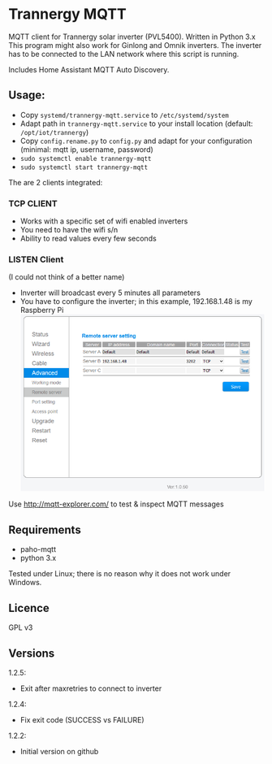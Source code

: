 # Trannergy MQTT
MQTT client for Trannergy solar inverter (PVL5400). Written in Python 3.x
This program might also work for Ginlong and Omnik inverters.
The inverter has to be connected to the LAN network where this script is running.

Includes Home Assistant MQTT Auto Discovery.
## Usage:
* Copy `systemd/trannergy-mqtt.service` to `/etc/systemd/system`
* Adapt path in `trannergy-mqtt.service` to your install location (default: `/opt/iot/trannergy`)
* Copy `config.rename.py` to `config.py` and adapt for your configuration (minimal: mqtt ip, username, password)
* `sudo systemctl enable trannergy-mqtt`
* `sudo systemctl start trannergy-mqtt`

The are 2 clients integrated:
### TCP CLIENT
* Works with a specific set of wifi enabled inverters
* You need to have the wifi s/n
* Ability to read values every few seconds

### LISTEN Client
(I could not think of a better name)
* Inverter will broadcast every 5 minutes all parameters
* You have to configure the inverter; in this example, 192.168.1.48 is my Raspberry Pi
![configure](trannergy.PNG)

Use
http://mqtt-explorer.com/
to test & inspect MQTT messages

## Requirements
* paho-mqtt
* python 3.x

Tested under Linux; there is no reason why it does not work under Windows.

## Licence
GPL v3

## Versions
1.2.5:
* Exit after maxretries to connect to inverter

1.2.4:
* Fix exit code (SUCCESS vs FAILURE)

1.2.2:
* Initial version on github
